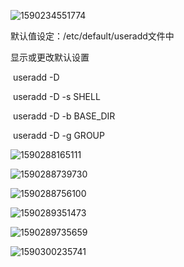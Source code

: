 ![1590234551774](C:\Users\hl2333\AppData\Roaming\Typora\typora-user-images\1590234551774.png)

默认值设定：/etc/default/useradd文件中

显示或更改默认设置

​	useradd -D

​	useradd -D -s SHELL

​	useradd -D -b BASE_DIR

​	useradd -D -g GROUP

![1590288165111](C:\Users\hl2333\AppData\Roaming\Typora\typora-user-images\1590288165111.png)

![1590288739730](C:\Users\hl2333\AppData\Roaming\Typora\typora-user-images\1590288739730.png)

![1590288756100](C:\Users\hl2333\AppData\Roaming\Typora\typora-user-images\1590288756100.png)

![1590289351473](C:\Users\hl2333\AppData\Roaming\Typora\typora-user-images\1590289351473.png)

![1590289735659](C:\Users\hl2333\AppData\Roaming\Typora\typora-user-images\1590289735659.png)

![1590300235741](C:\Users\hl2333\AppData\Roaming\Typora\typora-user-images\1590300235741.png)